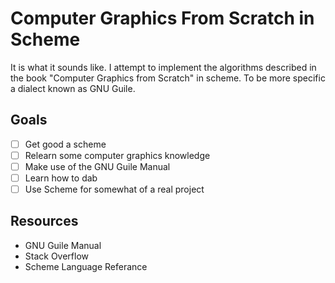 # Computer Graphics From Scratch in Scheme

It is what it sounds like. I attempt to implement the algorithms described
in the book "Computer Graphics from Scratch" in scheme. To be more specific a
dialect known as GNU Guile.

## Goals

- [ ] Get good a scheme
- [ ] Relearn some computer graphics knowledge
- [ ] Make use of the GNU Guile Manual
- [ ] Learn how to dab
- [ ] Use Scheme for somewhat of a real project

## Resources

- GNU Guile Manual
- Stack Overflow
- Scheme Language Referance
